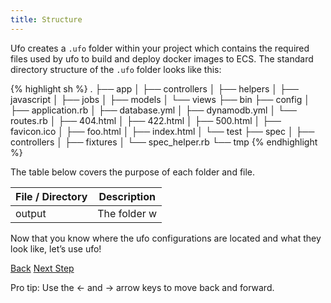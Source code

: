 ```yaml
---
title: Structure
---
```


Ufo creates a `.ufo` folder within your project which contains the required files used by ufo to build and deploy docker images to ECS.  The standard directory structure of the `.ufo` folder looks like this:

{% highlight sh %}
.
├── app
│  ├── controllers
│  ├── helpers
│  ├── javascript
│  ├── jobs
│  ├── models
│  └── views
├── bin
├── config
│  ├── application.rb
│  ├── database.yml
│  ├── dynamodb.yml
│  └── routes.rb
│  ├── 404.html
│  ├── 422.html
│  ├── 500.html
│  ├── favicon.ico
│  ├── foo.html
│  ├── index.html
│  └── test
├── spec
│  ├── controllers
│  ├── fixtures
│  └── spec_helper.rb
└── tmp
{% endhighlight %}

The table below covers the purpose of each folder and file.

File / Directory  | Description
------------- | -------------
output  | The folder w

Now that you know where the ufo configurations are located and what they look like, let’s use ufo!

<a id="prev" class="btn btn-basic" href="">Back</a>
<a id="next" class="btn btn-primary" href="">Next Step</a>
<p class="keyboard-tip">Pro tip: Use the <- and -> arrow keys to move back and forward.</p>

